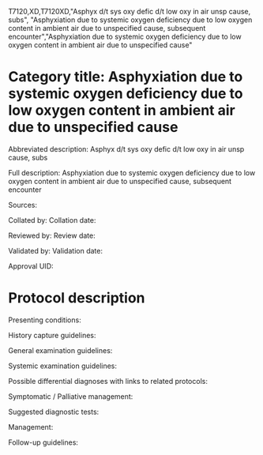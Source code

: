 T7120,XD,T7120XD,"Asphyx d/t sys oxy defic d/t low oxy in air unsp cause, subs", "Asphyxiation due to systemic oxygen deficiency due to low oxygen content in ambient air due to unspecified cause, subsequent encounter","Asphyxiation due to systemic oxygen deficiency due to low oxygen content in ambient air due to unspecified cause"
# Category title: Asphyxiation due to systemic oxygen deficiency due to low oxygen content in ambient air due to unspecified cause

Abbreviated description: Asphyx d/t sys oxy defic d/t low oxy in air unsp cause, subs

Full description: Asphyxiation due to systemic oxygen deficiency due to low oxygen content in ambient air due to unspecified cause, subsequent encounter

Sources:

Collated by:
Collation date:

Reviewed by:
Review date:

Validated by:
Validation date:

Approval UID:

# Protocol description

Presenting conditions:

History capture guidelines:

General examination guidelines:

Systemic examination guidelines:

Possible differential diagnoses with links to related protocols:

Symptomatic / Palliative management:

Suggested diagnostic tests:

Management:

Follow-up guidelines:
